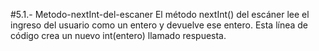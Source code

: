 #5.1.- Metodo-nextInt-del-escaner
El método nextInt() del escáner lee el ingreso del usuario como un entero y devuelve ese entero.
Esta línea de código crea un nuevo int(entero) llamado respuesta.
